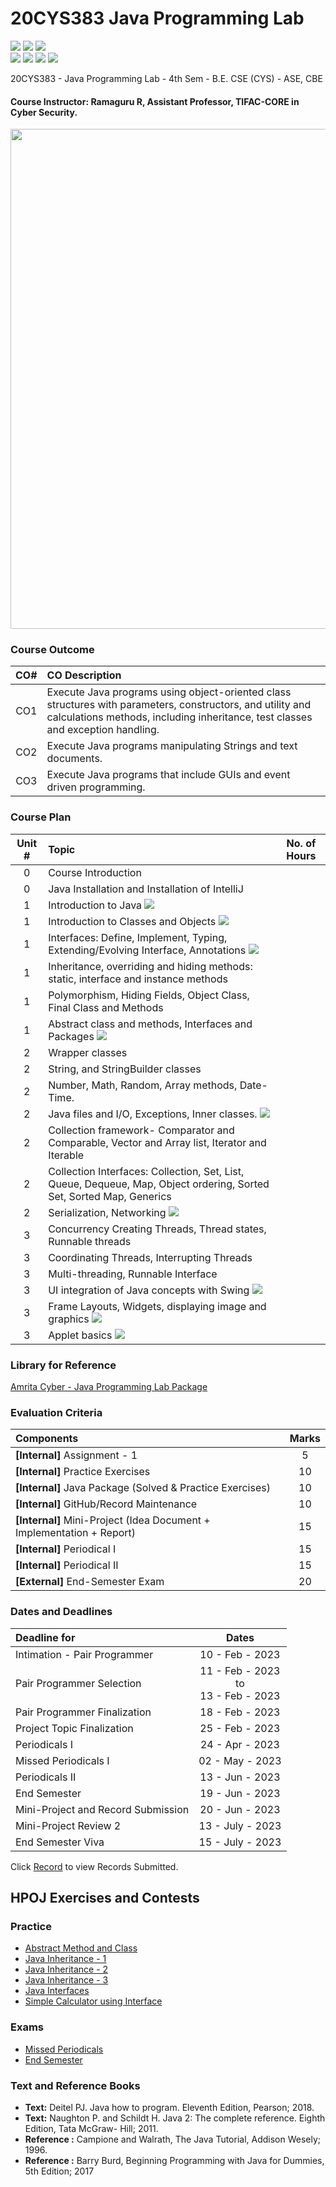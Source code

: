 # 20CYS383 Java Programming Lab
![](https://img.shields.io/badge/Batch-21CYS-lightgreen) ![](https://img.shields.io/badge/UG-blue) ![](https://img.shields.io/badge/Subject-JPL-blue) <br/>
![](https://img.shields.io/badge/Practical-3-orange) ![](https://img.shields.io/badge/Credits-1-orange) ![](https://img.shields.io/badge/Tools-IntelliJ-brown) ![](https://img.shields.io/badge/-HPOJ-brown)

20CYS383 - Java Programming Lab - 4th Sem - B.E. CSE (CYS) - ASE, CBE

#### Course Instructor:  Ramaguru R, Assistant Professor, TIFAC-CORE in Cyber Security.

<p align="center">
  <img src="Assets/images/JPL_Class.jpg" width="800">
</p>

### Course Outcome

| CO#  | CO Description |
|:------:|:----------------|
| CO1 | Execute Java programs using object-oriented class structures with parameters, constructors, and utility and calculations methods, including inheritance, test classes and exception handling. |
| CO2 | Execute Java programs manipulating Strings and text documents. |
| CO3 | Execute Java programs that include GUIs and event driven programming. |

### Course Plan 

| Unit # | Topic | No. of Hours |
|:------:|:-------|:------------:|
|    0   |  Course Introduction  | | 
|    0   |  Java Installation and Installation of IntelliJ | | 
|    1   |  Introduction to Java ![](https://img.shields.io/badge/-Completed-green) | |
|    1   |  Introduction to Classes and Objects ![](https://img.shields.io/badge/-Completed-green)  |  | 
|    1   |  Interfaces: Define, Implement, Typing, Extending/Evolving Interface, Annotations ![](https://img.shields.io/badge/-Completed-green)   |  | 
|    1   |  Inheritance, overriding and hiding methods: static, interface and instance methods |   | 
|    1   |  Polymorphism, Hiding Fields, Object Class, Final Class and Methods |   | 
|    1   |  Abstract class and methods, Interfaces and Packages ![](https://img.shields.io/badge/-Completed-green)  |   | 
|    2   |  Wrapper classes |   | 
|    2   |  String, and StringBuilder classes |   | 
|    2   |  Number, Math, Random, Array methods, Date-Time. |   | 
|    2   |  Java files and I/O, Exceptions, Inner classes. ![](https://img.shields.io/badge/-Completed-green)  |  | 
|    2   |  Collection framework- Comparator and Comparable, Vector and Array list, Iterator and Iterable |  | 
|    2   |  Collection Interfaces: Collection, Set, List, Queue, Dequeue, Map, Object ordering, Sorted Set, Sorted Map, Generics |    | 
|    2   |  Serialization, Networking  ![](https://img.shields.io/badge/-Completed-green) |   | 
|    3   |  Concurrency Creating Threads, Thread states, Runnable threads |  | 
|    3   |  Coordinating Threads, Interrupting Threads |     | 
|    3   |  Multi-threading, Runnable Interface |  | 
|    3   |  UI integration of Java concepts with Swing ![](https://img.shields.io/badge/-Completed-green)  |   |
|    3   |  Frame Layouts, Widgets, displaying image and graphics ![](https://img.shields.io/badge/-Completed-green)  |   | 
|    3   |  Applet basics ![](https://img.shields.io/badge/-Completed-green)   |  |

### Library for Reference

[Amrita Cyber - Java Programming Lab Package](lib/)

### Evaluation Criteria

| Components | Marks |
|:----------|:-----:|
| **[Internal]** Assignment - 1 | 5 |
| **[Internal]** Practice Exercises | 10 |
| **[Internal]** Java Package (Solved & Practice Exercises) | 10 |
| **[Internal]** GitHub/Record Maintenance | 10 |
| **[Internal]** Mini-Project (Idea Document + Implementation + Report) | 15 |
| **[Internal]** Periodical I | 15 |
| **[Internal]** Periodical II | 15 |
| **[External]** End-Semester Exam | 20 |

### Dates and Deadlines

| Deadline for | Dates |
|:------------|:-----:|
| Intimation - Pair Programmer | 10 - Feb - 2023 |
| Pair Programmer Selection | 11 - Feb - 2023 <br> to <br> 13 - Feb - 2023 |
| Pair Programmer Finalization | 18 - Feb - 2023 |
| Project Topic Finalization | 25 - Feb - 2023 |
| Periodicals I | 24 - Apr - 2023  |
| Missed Periodicals I | 02 - May - 2023  |
| Periodicals II | 13 - Jun - 2023 |
| End Semester | 19 - Jun - 2023 |
| Mini-Project and Record Submission | 20 - Jun - 2023 |
| Mini-Project Review 2 | 13 - July - 2023 |
| End Semester Viva | 15 - July - 2023 |

Click [Record](Records/21CYS) to view Records Submitted.

## HPOJ Exercises and Contests

### Practice

- [Abstract Method and Class](https://hpoj.cb.amrita.edu:8000/problem/20cys383ramabstrct01)
- [Java Inheritance - 1](https://hpoj.cb.amrita.edu:8000/problem/20cys383raminherit01)
- [Java Inheritance - 2](https://hpoj.cb.amrita.edu:8000/problem/20cys383raminherit02)
- [Java Inheritance - 3](https://hpoj.cb.amrita.edu:8000/problem/20cys383raminherit03)
- [Java Interfaces](https://hpoj.cb.amrita.edu:8000/problem/20cys383ramintrfc01)
- [Simple Calculator using Interface](https://hpoj.cb.amrita.edu:8000/problem/20cys383ramintrfc02)

### Exams

- [Missed Periodicals](https://hpoj.cb.amrita.edu:8000/problem/20cys383missedexam)
- [End Semester](https://hpoj.cb.amrita.edu:8000/contest/20cys383sem1)


### Text and Reference Books
- **Text:** Deitel PJ. Java how to program. Eleventh Edition, Pearson; 2018.
- **Text:** Naughton P. and Schildt H. Java 2: The complete reference. Eighth Edition, Tata McGraw- Hill; 2011.
- **Reference :** Campione and Walrath, The Java Tutorial, Addison Wesely; 1996.
- **Reference :** Barry Burd, Beginning Programming with Java for Dummies, 5th Edition; 2017
